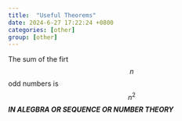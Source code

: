 ```yaml
---
title:  "Useful Theorems"
date: 2024-6-27 17:22:24 +0800
categories: [other]
group: [other]
---
```



The sum of the firt $$n$$ odd numbers is $$n^{2}$$
***IN ALEGBRA OR SEQUENCE OR NUMBER THEORY***